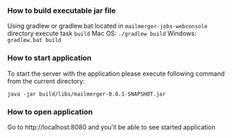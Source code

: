 ### How to build executable jar file
Using gradlew or gradlew.bat located in `mailmerger-jobs-webconsole` directory execute task `build`
Mac OS: ``./gradlew build``
Windows: ``gradlew.bat build``

### How to start application
To start the server with the application please execute following command from the current directory:
```
java -jar build/libs/mailmerger-0.0.1-SNAPSHOT.jar
```

### How to open application
Go to http://localhost:8080 and you'll be able to see started application

